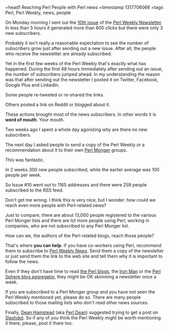 =head1 Reaching Perl People with Perl news
=timestamp 1317706066
=tags Perl, Perl Weekly, news, people

On Monday morning I sent out the
<a href="http://perlweekly.com/archive/10.html">10th issue</a> of the <a href="http://perlweekly.com/">Perl Weekly Newsletter</a>.
In less than 5 hours it generated more than 600 clicks but there were only 3 new subscribers.

Probably it isn't really a reasonable expectation to see the number of subscribers
grow just after sending out a new issue. After all, the people who receive the newsletter
are already subscribed.

Yet in the first few weeks of the Perl Weekly that's exactly what has happened.
During the first 48 hours immediately after sending out an issue, the number of
subscribers jumped ahead.
In my understanding the reason was that after sending out the newsletter I posted
it on Twitter, Facebook, Google Plus and LinkedIn.

Some people re-tweeted or re-shared the links.

Others posted a link on Reddit or blogged about it.

These actions brought most of the news subscribers. In other words it is <b>word of mouth</b>.
Your mouth.

Two weeks ago I spent a whole day agonizing why are there no new subscribers.

The next day I asked people to send a copy of the Perl Weekly or a recommendation about
it to their own <a href="http://www.pm.org/">Perl Monger</a> groups.

This was fantastic.

In 2 weeks 300 new people subscribed, while the earlier average was 100 people per week.

So Issue #10 went out to 1165 addresses and there were 259 people subscribed to the RSS feed.

Don't get me wrong. I think this is very nice, but I wonder: how could we reach even more
people with Perl-related news?

Just to compare, there are about 13,000 people registered to the various Perl Monger lists and
there are lot more people using Perl, working in companies, who are not subscribed
to any Perl Monger list.

How can we, the authors of the Perl-related blogs, reach those people?

That's where <b>you can help</b>. If you have co-workers using Perl, recommend them
to subscribe to <a href="http://perlweekly.com/">Perl Weekly News</a>.
Send them a copy of the newsletter or just send them the link to the web site
and tell them why it is important to follow the news.

Even if they don't have time to read <a href="http://blogs.perl.org/">the Perl blogs</a>,
the <a href="http://ironman.enlightenedperl.org/">Iron Man</a> or
the <a href="http://perlsphere.net/">Perl Sphere blog aggregator</a>,
they might be OK skimming a newsletter once a week.

If you are subscribed to a Perl Monger group and you have not seen
the Perl Weekly mentioned yet, please do so. There are many people
subscribed to those mailing lists who don't read other news sources.

Finally, <a href="http://deanpatrick.tk/">Dean Hamstead</a> (aka <a href="http://twitter.com/#!/PerlDean">Perl Dean</a>)
suggested trying to get a post on <a href="http://slashdot.org/">Slashdot</a>.
So if any of you think the Perl Weekly might be worth mentioning it there,
please, post it there too.

